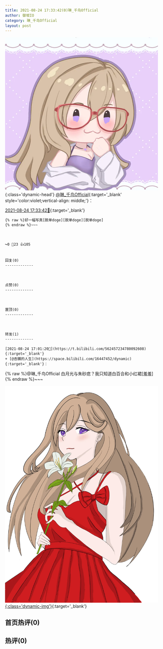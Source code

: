 ```yaml
---
title: 2021-08-24 17:33:42(0)琳_千鸟Official
author: 御坂IO
category: 琳_千鸟Official
layout: post
---
```


![img](/images/c0a88f85ebd0d056f37b114e0748e69556c8b488.jpg){:class='dynamic-head'}
[@琳_千鸟Official](https://space.bilibili.com/1620923329/dynamic){:target='_blank' style='color:violet;vertical-align: middle;'}：

[2021-08-24 17:33:42🔗](https://t.bilibili.com/562465575604555530){:target='_blank'}

~~~
{% raw %}好一幅写真[脱单doge][脱单doge][脱单doge]
{% endraw %}~~~



↪️0 💬23 👍105


回复(0)
-------------



点赞(0)
-------------



置顶(0)
-------------



转发(1)
-------------

[2021-08-24 17:01:20🔗](https://t.bilibili.com/562457234780092608){:target='_blank'}
+ [@杏脯的人生](https://space.bilibili.com/16447452/dynamic){:target='_blank'}：
~~~
{% raw %}@琳_千鸟Official 白月光与朱砂痣？我只知道白百合和小红裙[羞羞]
{% endraw %}~~~


[![img](/images/3795da1ce896ca9f185692d142b91007e5cbdb0c.png){:class='dynamic-img'}](/images/3795da1ce896ca9f185692d142b91007e5cbdb0c.png){:target='_blank'}




首页热评(0)
-------------



热评(0)
-------------



